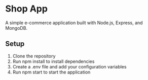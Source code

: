 # Shop App

A simple e-commerce application built with Node.js, Express, and MongoDB.

## Setup

1. Clone the repository
2. Run npm install to install dependencies
3. Create a .env file and add your configuration variables
4. Run npm start to start the application
